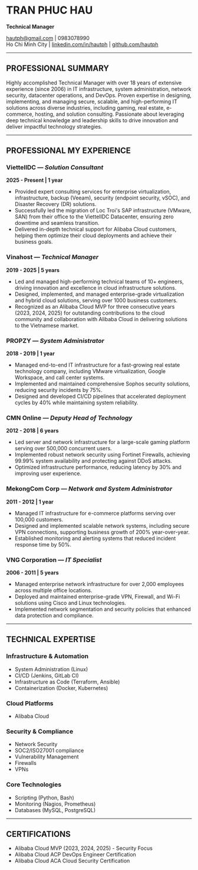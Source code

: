 # TRAN PHUC HAU  
**Technical Manager**  

hautph@gmail.com  | 0983078990  
Ho Chi Minh City  | [linkedin.com/in/hautph](https://linkedin.com/in/hautph) | [github.com/hautph](https://github.com/hautph)

---

## PROFESSIONAL SUMMARY  
Highly accomplished Technical Manager with over 18 years of extensive experience (since 2006) in IT infrastructure, system administration, network security, datacenter operations, and DevOps. Proven expertise in designing, implementing, and managing secure, scalable, and high-performing IT solutions across diverse industries, including gaming, real estate, e-commerce, hosting, and solution consulting. Passionate about leveraging deep technical knowledge and leadership skills to drive innovation and deliver impactful technology strategies.

---

## PROFESSIONAL MY EXPERIENCE  

### ViettelIDC — *Solution Consultant*  
**2025 - Present | 1 year**  
- Provided expert consulting services for enterprise virtualization, infrastructure, backup (Veeam), security (endpoint security, vSOC), and Disaster Recovery (DR) solutions.
- Successfully led the migration of Loc Troi's SAP infrastructure (VMware, SAN) from their office to the ViettelIDC Datacenter, ensuring zero downtime and seamless transition.
- Delivered in-depth technical support for Alibaba Cloud customers, helping them optimize their cloud deployments and achieve their business goals.  

### Vinahost — *Technical Manager*  
**2019 - 2025 | 5 years**  
- Led and managed high-performing technical teams of 10+ engineers, driving innovation and excellence in cloud infrastructure solutions.
- Designed, implemented, and managed enterprise-grade virtualization and hybrid cloud solutions, serving over 1000 business customers.
- Recognized as an Alibaba Cloud MVP for three consecutive years (2023, 2024, 2025) for outstanding contributions to the cloud community and collaboration with Alibaba Cloud in delivering solutions to the Vietnamese market.  

### PROPZY — *System Administrator*  
**2018 - 2019 | 1 year**  
- Managed end-to-end IT infrastructure for a fast-growing real estate technology company, including VMware virtualization, Google Workspace, and call center systems.
- Implemented and maintained comprehensive Sophos security solutions, reducing security incidents by 75%.
- Designed and developed CI/CD pipelines that accelerated deployment cycles by 40% while maintaining system reliability.  

### CMN Online — *Deputy Head of Technology*  
**2012 - 2018 | 6 years**  
- Led server and network infrastructure for a large-scale gaming platform serving over 500,000 concurrent users.
- Implemented robust network security using Fortinet Firewalls, achieving 99.99% system availability and protecting against DDoS attacks.
- Optimized infrastructure performance, reducing latency by 30% and improving user experience.  

### MekongCom Corp — *Network and System Administrator*  
**2011 - 2012 | 1 year**  
- Managed IT infrastructure for e-commerce platforms serving over 100,000 customers.
- Designed and implemented scalable network systems, including secure VPN connections, supporting business growth of 200% year-over-year.
- Established monitoring and alerting systems that reduced incident response time by 50%.  

### VNG Corporation — *IT Specialist*  
**2006 - 2011 | 5 years**  
- Managed enterprise network infrastructure for over 2,000 employees across multiple office locations.
- Deployed and maintained enterprise-grade VPN, Firewall, and Wi-Fi solutions using Cisco and Linux technologies.
- Implemented network segmentation and security policies that enhanced data protection and compliance.  

---

## TECHNICAL EXPERTISE  

### Infrastructure & Automation  
- System Administration (Linux)
- CI/CD (Jenkins, GitLab CI)
- Infrastructure as Code (Terraform, Ansible)
- Containerization (Docker, Kubernetes)

### Cloud Platforms  
- Alibaba Cloud

### Security & Compliance  
- Network Security
- SOC2/ISO27001 compliance
- Vulnerability Management
- Firewalls
- VPNs

### Core Technologies  
- Scripting (Python, Bash)
- Monitoring (Nagios, Prometheus)
- Databases (MySQL, PostgreSQL)

---

## CERTIFICATIONS  
- Alibaba Cloud MVP (2023, 2024, 2025) - Security Focus
- Alibaba Cloud ACP DevOps Engineer Certification
- Alibaba Cloud ACA Cloud Security Certification